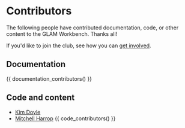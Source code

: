 # Contributors

The following people have contributed documentation, code, or other content to the GLAM Workbench. Thanks all!

If you'd like to join the club, see how you can [get involved](get-involved/index.md).

## Documentation

{{ documentation_contributors() }}

## Code and content

* [Kim Doyle](https://github.com/doylek1)
* [Mitchell Harrop](https://people.eng.unimelb.edu.au/mharrop/)
{{ code_contributors() }}